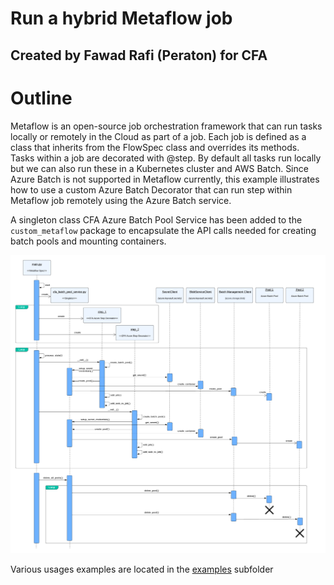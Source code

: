 # Run a hybrid Metaflow job 
## Created by Fawad Rafi (Peraton) for CFA

# Outline
Metaflow is an open-source job orchestration framework that can run tasks locally or remotely in the Cloud as part of a job. 
Each job is defined as a class that inherits from the FlowSpec class and overrides its methods. Tasks within a job are decorated with @step. By default all tasks run locally but we can also run these in a Kubernetes cluster and AWS Batch. Since Azure Batch is not supported in Metaflow currently, this example illustrates how to use a custom Azure Batch Decorator that can run step within Metaflow job remotely using the Azure Batch service. 

A singleton class CFA Azure Batch Pool Service has been added to the `custom_metaflow` package to encapsulate the API calls needed for creating batch pools and mounting containers. 

![image info](./MetaflowAndParallelTasks.png)

Various usages examples are located in the [examples](examples/README.md) subfolder
